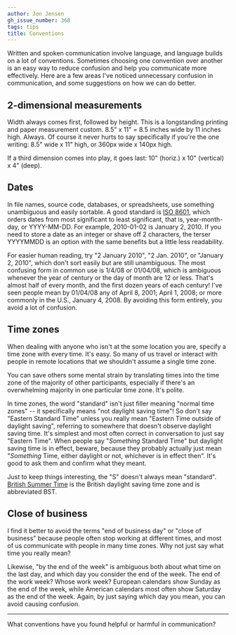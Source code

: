 ```yaml
---
author: Jon Jensen
gh_issue_number: 368
tags: tips
title: Conventions
---
```




Written and spoken communication involve language, and language builds on a lot of conventions. Sometimes choosing one convention over another is an easy way to reduce confusion and help you communicate more effectively. Here are a few areas I've noticed unnecessary confusion in communication, and some suggestions on how we can do better.

## 2-dimensional measurements

Width always comes first, followed by height. This is a longstanding printing and paper measurement custom. 8.5" x 11" = 8.5 inches wide by 11 inches high. Always. Of course it never hurts to say specifically if you're the one writing: 8.5" wide x 11" high, or 360px wide x 140px high.

If a third dimension comes into play, it goes last: 10" (horiz.) x 10" (vertical) x 4" (deep).

## Dates

In file names, source code, databases, or spreadsheets, use something unambiguous and easily sortable. A good standard is [ISO 8601](http://en.wikipedia.org/wiki/ISO_8601), which orders dates from most significant to least significant, that is, year-month-day, or YYYY-MM-DD. For example, 2010-01-02 is January 2, 2010. If you need to store a date as an integer or shave off 2 characters, the terser YYYYMMDD is an option with the same benefits but a little less readability.

For easier human reading, try "2 January 2010", "2 Jan. 2010", or "January 2, 2010", which don't sort easily but are still unambiguous. The most confusing form in common use is 1/4/08 or 01/04/08, which is ambiguous whenever the year of century or the day of month are 12 or less. That's almost half of every month, and the first dozen years of each century! I've seen people mean by 01/04/08 any of April 8, 2001; April 1, 2008; or more commonly in the U.S., January 4, 2008. By avoiding this form entirely, you avoid a lot of confusion.

## Time zones

When dealing with anyone who isn't at the some location you are, specify a time zone with every time. It's easy. So many of us travel or interact with people in remote locations that we shouldn't assume a single time zone.

You can save others some mental strain by translating times into the time zone of the majority of other participants, especially if there's an overwhelming majority in one particular time zone. It's polite.

In time zones, the word "standard" isn't just filler meaning "normal time zones" -- it specifically means "not daylight saving time"! So don't say "Eastern Standard Time" unless you really mean "Eastern Time outside of daylight saving", referring to somewhere that doesn't observe daylight saving time. It's simplest and most often correct in conversation to just say "Eastern Time". When people say "*Something* Standard Time" but daylight saving time is in effect, beware, because they probably actually just mean "*Something* Time, either daylight or not, whichever is in effect then". It's good to ask them and confirm what they meant.

Just to keep things interesting, the "S" doesn't always mean "standard". [British Summer Time](http://en.wikipedia.org/wiki/British_Summer_Time) is the British daylight saving time zone and is abbreviated BST.

## Close of business

I find it better to avoid the terms "end of business day" or "close of business" because people often stop working at different times, and most of us communicate with people in many time zones. Why not just say what time you really mean?

Likewise, "by the end of the week" is ambiguous both about what time on the last day, and which day you consider the end of the week. The end of the work week? Whose work week? European calendars show Sunday as the end of the week, while American calendars most often show Saturday as the end of the week. Again, by just saying which day you mean, you can avoid causing confusion.

-----------

What conventions have you found helpful or harmful in communication?


